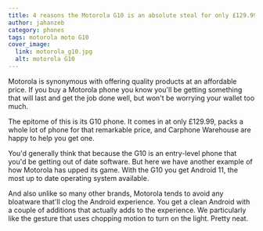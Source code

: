 ```yaml
---
title: 4 reasons the Motorola G10 is an absolute steal for only £129.99
author: jahanzeb
category: phones
tags: motorola moto G10
cover_image:
  link: motorola_g10.jpg
  alt: motorola G10
---
```

Motorola is synonymous with offering quality products at an affordable price. If you buy a Motorola phone you know you'll be getting something that will last and get the job done well, but won't be worrying your wallet too much.

The epitome of this is its G10 phone. It comes in at only £129.99, packs a whole lot of phone for that remarkable price, and Carphone Warehouse are happy to help you get one.

You'd generally think that because the G10 is an entry-level phone that you'd be getting out of date software. But here we have another example of how Motorola has upped its game. With the G10 you get Android 11, the most up to date operating system available.

And also unlike so many other brands, Motorola tends to avoid any bloatware that'll clog the Android experience. You get a clean Android with a couple of additions that actually adds to the experience. We particularly like the gesture that uses chopping motion to turn on the light. Pretty neat.
